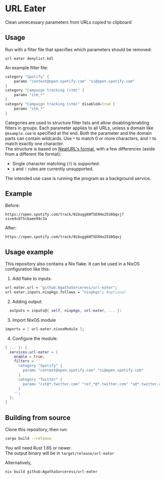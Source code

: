 # URL Eater
Clean unnecessary parameters from URLs copied to clipboard

## Usage
Run with a filter file that specifies which parameters should be removed:  
```
url-eater denylist.kdl
```
An example filter file:  
```d
category "Spotify" {
	params "context@open.spotify.com" "si@open.spotify.com"
}
category "Campaign tracking (itm)" {
	params "itm_*"
}
category "Campaign tracking (stm)" disabled=true {
	params "stm_*"
}
```
Categories are used to structure filter lists and allow disabling/enabling filters in groups. 
Each parameter applies to all URLs, unless a domain like `@example.com` is specified at the end. 
Both the parameter and the domain parts can contain wildcards. Use `*` to match 0 or more characters, and `?` to match exactly one character.  
The structure is based on [NeatURL's format](https://github.com/Smile4ever/Neat-URL/#default-blocked-parameters), with a few differences (aside from a different file format):  
- Single character matching (`?`) is supported.  
- `$` and `!` rules are currently unsupported.  

The intended use case is running the program as a background service.

## Example
Before:
```
https://open.spotify.com/track/0ibuggkWTSDXHo25S0Qqvj?si=e4c675cbaee94c3a
```
After:
```
https://open.spotify.com/track/0ibuggkWTSDXHo25S0Qqvj
```

## Usage example
This repository also contains a Nix flake. It can be used in a NixOS configuration like this:  
1. Add flake to inputs:
```nix
url-eater.url = "github:AgathaSorceress/url-eater";
url-eater.inputs.nixpkgs.follows = "nixpkgs"; #optional
```
2. Adding output: 
```nix
  outputs = inputs@{ self, nixpkgs, url-eater, ... }:
```
3. Import NixOS module
```nix
imports = [ url-eater.nixosModule ];
```
4. Configure the module:
```nix
{ ... }: {
  services.url-eater = {
    enable = true;
    filters = ''
      category "Spotify" {
      	params "context@open.spotify.com" "si@open.spotify.com"
      }
      category "Twitter" {
      	params "cxt@*.twitter.com" "ref_*@*.twitter.com" "s@*.twitter.com" "t@*.twitter.com" "twclid"
      }
    '';
  };
}
```

## Building from source
Clone this repository, then run:
```sh
cargo build --release
```
You will need Rust 1.65 or newer.  
The output binary will be in `target/release/url-eater`  

Alternatively,
```sh
nix build github:AgathaSorceress/url-eater
```
